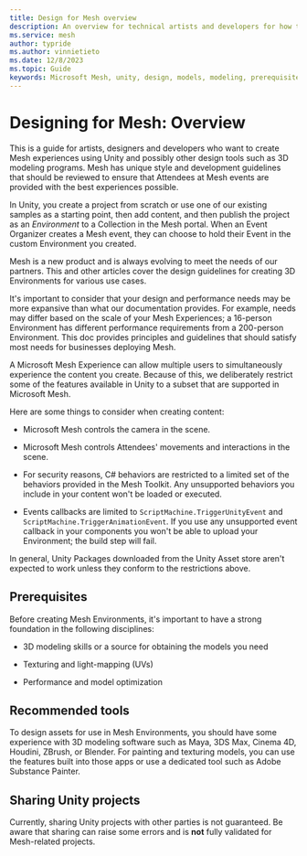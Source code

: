 ```yaml
---
title: Design for Mesh overview
description: An overview for technical artists and developers for how to design for Mesh.
ms.service: mesh
author: typride
ms.author: vinnietieto
ms.date: 12/8/2023
ms.topic: Guide
keywords: Microsoft Mesh, unity, design, models, modeling, prerequisites
---
```


# Designing for Mesh: Overview

This is a guide for artists, designers and developers who want to create Mesh experiences using Unity and possibly other design tools such as 3D modeling programs. Mesh has unique style and development guidelines that should be reviewed to ensure that Attendees at Mesh events are provided with the best experiences possible.

In Unity, you create a project from scratch or use one of our existing samples as a starting point, then add content, and then publish the project as an *Environment* to a Collection in the Mesh portal. When an Event Organizer creates a Mesh event, they can choose to hold their Event in the custom Environment you created.  

Mesh is a new product and is always evolving to meet the needs of our partners. This and other articles cover the design guidelines for creating 3D Environments for various use cases.

It's important to consider that your design and performance needs may be more expansive than what our documentation provides. For example, needs may
differ based on the scale of your Mesh Experiences; a 16-person Environment has different performance requirements from a 200-person
Environment. This doc provides principles and guidelines that should satisfy most needs for businesses deploying Mesh.

A Microsoft Mesh Experience can allow multiple users to simultaneously experience the content you create. Because of this, we deliberately restrict some of the features
available in Unity to a subset that are supported in Microsoft Mesh. 

Here are some things to consider when creating content:

- Microsoft Mesh controls the camera in the scene.

- Microsoft Mesh controls Attendees' movements and interactions in the scene.

- For security reasons, C# behaviors are restricted to a limited set of the behaviors provided in the Mesh Toolkit. Any unsupported behaviors you include in your content won't be loaded or executed.

- Events callbacks are limited to `ScriptMachine.TriggerUnityEvent` and `ScriptMachine.TriggerAnimationEvent`. If you use any unsupported event callback in your components you won't be able to upload your Environment; the build step will fail.

In general, Unity Packages downloaded from the Unity Asset store aren't expected to work unless they conform to the restrictions above.

## Prerequisites

Before creating Mesh Environments, it's important to have a strong foundation in the following disciplines:

- 3D modeling skills or a source for obtaining the models you need

- Texturing and light-mapping (UVs)

- Performance and model optimization

## Recommended tools

To design assets for use in Mesh Environments, you should have some experience with 3D modeling software such as Maya, 3DS Max, Cinema 4D, Houdini, ZBrush, or Blender. For painting and texturing models, you can use the features built into those apps or use a dedicated tool such as Adobe Substance Painter.

## Sharing Unity projects

Currently, sharing Unity projects with other parties is not guaranteed. Be aware that sharing can raise some errors and is **not** fully validated for Mesh-related projects.

